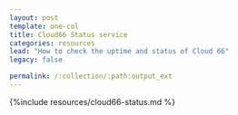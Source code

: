 ```yaml
---
layout: post
template: one-col
title: Cloud66 Status service
categories: resources
lead: "How to check the uptime and status of Cloud 66"
legacy: false

permalink: /:collection/:path:output_ext
---
```



{%include resources/cloud66-status.md %}